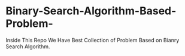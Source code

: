 # Binary-Search-Algorithm-Based-Problem-
Inside This Repo We Have Best Collection of Problem Based on Bianry Search Algorithm.
